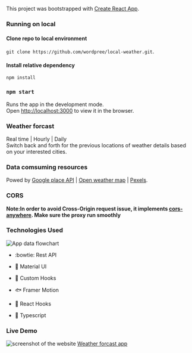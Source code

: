This project was bootstrapped with [Create React App](https://github.com/facebook/create-react-app).

### Running on local

#### Clone repo to local environment

`git clone https://github.com/wordpree/local-weather.git`.

#### Install relative dependency

`npm install`

### `npm start`

Runs the app in the development mode.<br />
Open [http://localhost:3000](http://localhost:3000) to view it in the browser.

### Weather forcast

Real time | Hourly | Daily <br />
Switch back and forth for the previous locations of weather details based on your interested cities.

### Data comsuming resources

Powed by [Google place API](https://developers.google.com/places/web-service/overview) | [Open weather map](https://openweathermap.org/) | [Pexels](https://www.unsplash.com/).

### CORS

**Note:In order to avoid Cross-Origin request issue, it implements [cors-anywhere](https://cors-anywhere.herokuapp.com/). Make sure the proxy run smoothly**

### Technologies Used

![App data flowchart](https://inspiring-weather.netlify.app/static/media/weather-flow.4e76cf26.jpg)

- :bowtie: Rest API

- :koala: Material UI

- :dog: Custom Hooks

- :fish: Framer Motion

- :sunflower: React Hooks

- :bear: Typescript

### Live Demo

![screenshot of the website](https://inspiring-weather.netlify.app/static/media/weather-app.4dc122b5.png)
[Weather forcast app](https://inspiring-weather.netlify.app/)
